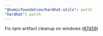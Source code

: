 ```yaml
---
"@nomicfoundation/hardhat-utils": patch
"hardhat": patch
---
```


Fix npm artifact cleanup on windows ([#7459](https://github.com/NomicFoundation/hardhat/issues/7459))

